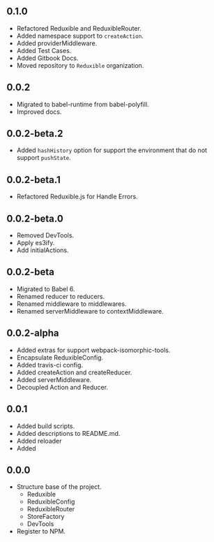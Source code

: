 ## 0.1.0

* Refactored Reduxible and ReduxibleRouter.
* Added namespace support to `createAction`.
* Added providerMiddleware.
* Added Test Cases.
* Added Gitbook Docs.
* Moved repository to `Reduxible` organization.

## 0.0.2

* Migrated to babel-runtime from babel-polyfill.
* Improved docs.

## 0.0.2-beta.2

* Added `hashHistory` option for support the environment that do not support `pushState`.

## 0.0.2-beta.1

* Refactored Reduxible.js for Handle Errors.

## 0.0.2-beta.0

* Removed DevTools.
* Apply es3ify.
* Add initialActions.

## 0.0.2-beta

* Migrated to Babel 6.
* Renamed reducer to reducers.
* Renamed middleware to middlewares.
* Renamed serverMiddleware to contextMiddleware.

## 0.0.2-alpha

* Added extras for support webpack-isomorphic-tools.
* Encapsulate ReduxibleConfig.
* Added travis-ci config.
* Added createAction and createReducer.
* Added serverMiddleware.
* Decoupled Action and Reducer.


## 0.0.1

* Added build scripts.
* Added descriptions to README.md.
* Added reloader
* Added

## 0.0.0

* Structure base of the project.
    * Reduxible
    * ReduxibleConfig
    * ReduxibleRouter
    * StoreFactory
    * DevTools
* Register to NPM.
